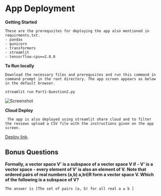 # App Deployment

   **Getting Started**

    These are the prerequsites for deploying the app also mentioned in requirments.txt.
    - pandas
    - gunicorn
    - transformers
    - streamlit
    - tensorflow-cpu==2.8.0

   **To Run locally**

    Download the necessary files and prerequsites and run this command in command prompt in the root directory. The app screen appears as below in the default browser.
  ``streamlit run Part1-Question2.py`` 
    



   ![Screenshot](https://user-images.githubusercontent.com/21020999/169807913-0bbad9c4-be92-42d9-9184-8c3ece67e198.png)


   **Cloud Deploy**

     The app is also deployed using streamlit share cloud and to filter the reviews upload a CSV file with the instructions given on the app screen.
   [Deploy link](https://share.streamlit.io/gaminte/streamlit-app-deploy/main/data.py).
    
     
     
 
 


## Bonus Questions
  **Formally, a vector space V' is a subspace of a vector space V if**
     **- V' is a vector space**
     **- every element of V′ is also an element of V.**
  **Note that ordered pairs of real numbers (a,b) a,b∈R form a vector space V. Which of the following is a subspace of V?**

    The answer is [The set of pairs (a, b) for all real a ≥ b ]



 

